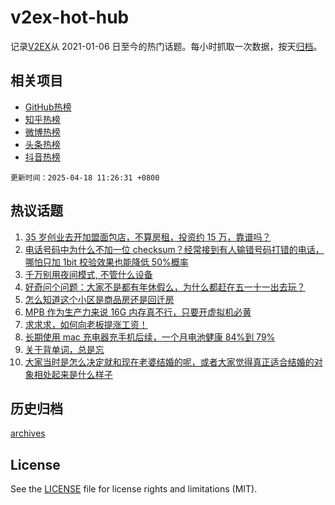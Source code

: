 # v2ex-hot-hub

 记录[V2EX](https://www.v2ex.com/)从 2021-01-06 日至今的热门话题。每小时抓取一次数据，按天[归档](archives)。
 
 ## 相关项目

- [GitHub热榜](https://github.com/snaildev/github-hot-hub)
- [知乎热榜](https://github.com/snaildev/zhihu-hot-hub)
- [微博热榜](https://github.com/snaildev/weibo-hot-hub)
- [头条热榜](https://github.com/snaildev/toutiao-hot-hub)
- [抖音热榜](https://github.com/snaildev/douyin-hot-hub)


 `更新时间：2025-04-18 11:26:31 +0800`

## 热议话题

1. [35 岁创业去开加盟面包店，不算房租，投资约 15 万，靠谱吗？](https://www.v2ex.com/t/1126241)
1. [电话号码中为什么不加一位 checksum？经常接到有人输错号码打错的电话，哪怕只加 1bit 校验效果也能降低 50%概率](https://www.v2ex.com/t/1126194)
1. [千万别用夜间模式, 不管什么设备](https://www.v2ex.com/t/1126131)
1. [好奇问个问题：大家不是都有年休假么，为什么都赶在五一十一出去玩？](https://www.v2ex.com/t/1126208)
1. [怎么知道这个小区是商品房还是回迁房](https://www.v2ex.com/t/1126350)
1. [MPB 作为生产力来说 16G 内存真不行，只要开虚拟机必黄](https://www.v2ex.com/t/1126160)
1. [求求求，如何向老板提涨工资！](https://www.v2ex.com/t/1126229)
1. [长期使用 mac 充电器充手机后续，一个月电池健康 84%到 79%](https://www.v2ex.com/t/1126347)
1. [关于背单词，总是忘](https://www.v2ex.com/t/1126341)
1. [大家当时是怎么决定就和现在老婆结婚的呢，或者大家觉得真正适合结婚的对象相处起来是什么样子](https://www.v2ex.com/t/1126349)

## 历史归档

[archives](archives)

## License

See the [LICENSE](LICENSE) file for license rights and limitations (MIT).

